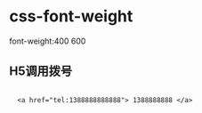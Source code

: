 # css-font-weight
font-weight:400 600
## H5调用拨号
<pre><code>
  &lt;a href="tel:1388888888888"&gt; 1388888888 &lt;/a&gt;
</pre></code>
